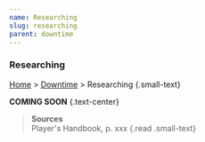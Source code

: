 ```yaml
---
name: Researching
slug: researching
parent: downtime
---
```

### Researching
[Home](home) > [Downtime](downtime) > Researching {.small-text}

**COMING SOON** {.text-center}

> **Sources** <br/>
> Player's Handbook, p. xxx
{.read .small-text}
